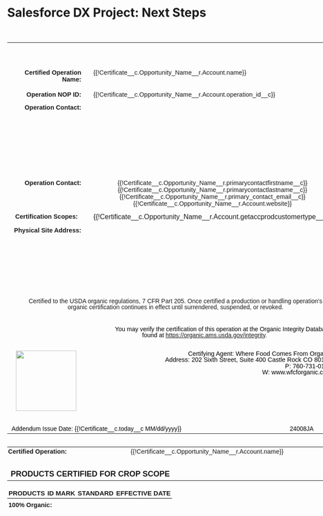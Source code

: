 # Salesforce DX Project: Next Steps
<style type="text/css">#myCustomTable {
    border: none;
    sd: repeatheader;
    border-collapse: collapse;
    page-break-inside: avoid;
    page-break-before: auto;
  }

  .td1 {
    font-size: 15px;
    padding: 5px;
    border-bottom: 2px solid #ddd;

  }

  .td2 {
    font-size: 15px;
    padding: 5px;
    border-bottom: 2px solid #ddd;
    text-align: center;
  }

  #myCustomTable tr {
    page-break-inside: avoid;
  }

  #myCustomTable td {
    padding: 3px;
  }
</style>
<div style="text-align:center;"> </div>

<table align="center" border="0" cellpadding="0" cellspacing="0" style="width: 760px; font-family: arial, helvetica, sans-serif; margin-bottom: 30px;">
	<colgroup>
		<col width="92" />
		<col width="92" />
		<col width="92" />
		<col width="92" />
		<col width="92" />
		<col width="92" />
		<col width="92" />
		<col width="92" />
	</colgroup>
	<tbody align="center">
		<tr>
			<td colspan="8" height=" 10" style="text-align: center; padding-top: 20px; width: 754px;" valign="bottom"><span style="font-size: 34px;"></span> <span style="font-size: 34px;"></span></td>
		</tr>
		<tr>
			<td colspan="8" height="35" style="width: 754px;" valign="bottom"> </td>
		</tr>
		<tr>
			<td colspan="2" height="20" style="text-align: right; width: 319px;"><span style="font-size:14.5px;"><strong>Certified Operation Name:</strong></span></td>
			<td colspan="6" height="20" style="padding-left: 20px; width: 490px;" valign="top" width="20"><span style="font-size:14.5px;float:left;">{{!Certificate__c.Opportunity_Name__r.Account.name}}</span></td>
		</tr>
		<tr>
			<td colspan="2" height="20" style="text-align: right; padding-top: 15px; width: 319px;"><span style="font-size:14.5px;"><strong>Operation NOP ID:</strong></span></td>
			<td colspan="6" height="20" style="padding-left: 20px; padding-top: 15px; width: 490px;" valign="top"><span style="font-size:14.5px;float:left;">{{!Certificate__c.Opportunity_Name__r.Account.operation_id__c}}</span></td>
		</tr>
		<!--<tr>
<td colspan="8" height="30" valign="top"> </td>
</tr>-->
		<tr>
			<td colspan="2" height="20" style="padding-top: 10px; text-align: right; width: 319px;" valign="top"><span style="font-size:14.5px;"><strong>Operation Contact:</strong></span></td>
			<td colspan="6" height="170" style="padding-left: 20px; padding-top: 20px; width: 490px;" valign="top"><!--{{!
<lineitemsSOQL><class>none</class>
<listname>Operation Contact</listname>
<soql>SELECT Id, Name, Email   FROM Contact    WHERE AccountId  ='{!Certificate__c.accountid__c}' AND isSelected__c = true</soql>
<column prefix="<span style='font-size:14.5px;'> " postfix=": ">Name</column>
<column postfix=", ">Email</column>

</lineitemsSOQL>
}}--><!--{{!
<lineitemsSOQL><class>none</class>
<listname>Operation Contact</listname>
<soql>SELECT Id, Name, Email   FROM Contact    WHERE AccountId  ='{!Certificate__c.accountid__c}' AND isSelected__c = true</soql>
<column prefix="<span style='font-size:14.5px;'>" postfix="</span>" >Blank__c</column>
</lineitemsSOQL>
}}-->
			<div><span style="font-size:14.5px;"><br />
			<strong>&nbsp; </strong></span></div>
			</td>
		</tr>
		<tr>
			<td colspan="2" height="20" style="text-align: right; padding-top: 15px; width: 319px;" valign="top"><span style="font-size:14.5px;"><strong>Operation Contact:</strong></span></td>
			<td colspan="6" height="auto" style="padding-left: 20px; padding-top: 15px; width: 490px;" valign="top"><span style="font-size:14.5px;float:left;">{{!Certificate__c.Opportunity_Name__r.primarycontactfirstname__c}} {{!Certificate__c.Opportunity_Name__r.primarycontactlastname__c}}<br />
			{{!Certificate__c.Opportunity_Name__r.primary_contact_email__c}}<br />
			{{!Certificate__c.Opportunity_Name__r.Account.website}}</span> <span style="font-size:14.5px;float:left;"></span></td>
		</tr>
		<tr>
			<td colspan="2" height="20" style="padding-top: 10px; text-align: right; width: 319px;" valign="top"><span style="font-size:14.5px;"><strong>Certification Scopes: &nbsp; </strong></span></td>
			<td colspan="6" height="auto" style="padding-left: 20px; padding-top: 10px; width: 490px;" valign="top">{{!Certificate__c.Opportunity_Name__r.Account.getaccprodcustomertype__c}}</td>
		</tr>
		<tr>
			<td colspan="2" height="20" style="padding-top: 10px; text-align: right; width: 319px;" valign="top"><span style="font-size:14.5px;"><strong>Physical Site Address:</strong></span></td>
			<td colspan="6" height="170" style="padding-left: 20px; padding-top: 20px; width: 490px;" valign="top"><!--{{!
<lineitemsSOQL><class>none</class>
<listname>Site Addresses</listname>
<soql>Select Address__c,City__c,State__c ,Zip__c,Country__c From Site_Address__c Where Account__c ='{!Certificate__c.accountid__c}' AND is_Selected__c = true AND isSame__c = False</soql>
<column prefix="<span style='font-size:14.5px;'> " postfix=": ">Name</column>
<column postfix=", ">Address__c</column>
<column postfix=", ">City__c</column>
<column postfix=", ">State__c</column>
<column postfix=", ">Zip__c</column>
<column postfix="<br /></span>">Country__c</column>
</lineitemsSOQL>
}}--><!--{{!
<lineitemsSOQL><class>none</class>
<listname>Site Addresses</listname>
<soql>Select Address__c,City__c,State__c ,Zip__c,Country__c,Blank__c From Site_Address__c Where Account__c ='{!Certificate__c.accountid__c}' AND is_Selected__c = true AND isSame__c = true</soql>
<column prefix="<span style='font-size:14.5px;'>" postfix="</span>" >Blank__c</column>
</lineitemsSOQL>
}}-->
			<div><span style="font-size:14.5px;"><br />
			<strong>&nbsp; </strong></span></div>
			</td>
		</tr>
		<tr>
			<td colspan="8" height="40" style="padding-left: 45px; padding-right: 25px; line-height: 90%; width: 684px;" valign="middle"><span style="font-size: 14px; font-family:arial,helvetica,sans-serif;">Certified to the USDA organic regulations, 7 CFR Part 205. Once certified a production or handling operation's organic certification continues in effect until surrendered, suspended, or revoked.</span></td>
		</tr>
		<tr>
			<td colspan="8" height="20" style="padding-left: 20px; padding-top: 30px; line-height: 1; text-align: right; width: 734px;" valign="top"><span style="font-size: 14px;color: rgb(0,0,0); font-family:arial,helvetica,sans-serif;">You may verify the certification of this operation at the Organic Integrity Database<br />
			<span style="font-size: 14px;color: rgb(0,0,0); padding-right:75px; font-family:arial,helvetica,sans-serif;">found at&nbsp;<span style="color:#009900;"><span style="font-size: 14px; font-family: arial, helvetica, sans-serif;"><span style="font-size: 14px; padding-right: 75px; font-family: arial, helvetica, sans-serif;"><a href="https://organic.ams.usda.gov/integrity" target="_blank">https://organic.ams.usda.gov/integrity</a>.</span></span></span></span></span></td>
		</tr>
		<tr>
			<td colspan="8" style="padding-left: 20px; padding-top: 25px; line-height: 1; text-align: right; width: 734px;" valign="top"><span contenteditable="false" tabindex="-1"><img alt="" data-widget="image" src="https://wfcf--pcopy.sandbox.file.force.com/servlet/servlet.ImageServer?id=01563000001q8eO&amp;oid=00D63000000IXpv&amp;lastMod=1660653189000" style="float:left" width="140px" /></span><span style="font-size: 14.5px;color: rgb(105, 105, 105); font-family:arial,helvetica,sans-serif;"><span style="color:rgb(0,0,0);">Certifying Agent:&nbsp;Where Food Comes From Organic</span><br />
			<span style="color:rgb(0,0,0);">Address:&nbsp;202 Sixth Street, Suite 400 Castle Rock CO 80104</span><br />
			<span style="color:rgb(0,0,0);">P: 760-731-0155</span><br />
			<span style="color:rgb(0,0,0);">W: <span style="font-size: 14.5px;color: rgb(105, 105, 105); font-family:arial,helvetica,sans-serif;"><span style="color:rgb(0,0,0);">www.wfcforganic.com</span></span></span></span></td>
		</tr>
		<tr>
			<td colspan="8" height="20" style="padding-left: 10px; padding-top: 30px; line-height: 1; text-align: left; width: 744px;" valign="top"><span style="font-size: 14px;color: rgb(0,0,0); font-family:arial,helvetica,sans-serif;"> <span style="font-size: 14px;color: rgb(0,0,0);padding-right:150px;font-family:arial,helvetica,sans-serif;">Addendum Issue Date: <span style="color:rgb(0,0,0); ">{{!Certificate__c.today__c MM/dd/yyyy}} &nbsp; &nbsp; &nbsp; &nbsp; &nbsp; &nbsp; &nbsp; &nbsp; </span></span>&nbsp; &nbsp; &nbsp; &nbsp; &nbsp;</span><span style="font-size: 14px;color: rgb(0,0,0); font-family:arial,helvetica,sans-serif;"><span style="font-size: 14px;color: rgb(0,0,0);padding-right:10px;font-family:arial,helvetica,sans-serif;">24008JA</span></span></td>
		</tr>
	</tbody>
</table>

<div style="page-break-after: always"><span style="display: none;">&nbsp;</span></div>
<!--================================================================================================ page 2--><!--RENDER={{!Certificate__c.Selected_Customer_Type__c}} CONTAINS 'crops'-->

<table align="center" border="0" cellpadding="0" cellspacing="0" style="width:736px; font-family:arial,helvetica,sans-serif;">
	<colgroup>
		<col width="92" />
		<col width="92" />
		<col width="92" />
		<col width="92" />
		<col width="92" />
		<col width="92" />
		<col width="92" />
		<col width="92" />
	</colgroup>
	<tbody>
		<tr>
			<td colspan="3" height="10" style="padding-left:2px; padding-bottom:5px;"><span style="font-size:14.5px;"><strong>Certified Operation:</strong></span></td>
			<td colspan="5" height="10" style="padding-left:10px;padding-right:50px;" valign="top"><span style="font-size:14.5px;float:left;">{{!Certificate__c.Opportunity_Name__r.Account.name}}</span></td>
		</tr>
		<tr>
			<td colspan="8" height="10" valign="bottom"> </td>
		</tr>
		<tr>
			<td colspan="8" height=" 10" style="text-align: left;padding-top:5px;" valign="bottom"><span style="font-size: 18px;"><strong>PRODUCTS CERTIFIED FOR CROP SCOPE</strong></span></td>
		</tr>
	</tbody>
</table>
<!--RENDER1={{!Certificate__c.Selected_Product_Status__c}} CONTAINS 'crops 100% organic' -->

<table align="center" gill="" id="myCustomTable" sans="" style="width:736px;height:100%; font-family:arial,helvetica,sans-serif; ">
	<thead>
		<tr style="page-break-inside: avoid!important; page-break-before: auto!important;">
			<td height="23" style="text-align: left;border-bottom: 1px solid black;padding-top:3px;padding-bottom:3px;"><span style="font-size:15px;"><strong>PRODUCTS</strong></span></td>
			<td height="25" style="text-align: Center;border-bottom: 1px solid black;padding-top:3px;padding-bottom:3px;"><span style="font-size:15px;"><strong>ID MARK</strong></span></td>
			<td height="25" style="text-align: Center;border-bottom: 1px solid black;padding-top:3px;padding-bottom:3px;"><span style="font-size:15px;"><strong>STANDARD</strong></span></td>
			<td height="25" style="text-align: Center;border-bottom: 1px solid black;padding-top:3px;padding-bottom:3px;"><span style="font-size:15px;"><strong>EFFECTIVE DATE</strong></span></td>
		</tr>
		<tr>
			<td colspan="8" height=" 10" style="text-align: left;padding-top:7px;" valign="bottom"><span style="font-size: 14.5px;"><strong>100% Organic:</strong></span></td>
		</tr>
	</thead>
	<tbody><!--{{!
<lineitemsSOQL><class>none</class>
<listname>Accounts Products</listname>
<soql>Select Product__c,ID_Mark__c,Standard__c ,Effective_Date__c From account_products__c Where Account__c ='{!Certificate__c.accountid__c}' and Product_Status__c='100% Organic' and customer_Type__c like '%Crop%' and is_selected__c =True ORDER BY    Product__c ASC</soql>
<column prefix="<tr><td class='td1' width='250px'>" postfix="</td>">Product__c</column>
<column prefix="<td     class='td2' width='100px'>" postfix="</td>">ID_Mark__c</column>
<column prefix="<td     class='td2' width='230px'>" postfix="</td>">Standard__c</column>
<column prefix="<td     class='td2'>" postfix="</td></tr>" format-date="M/d/yyyy">Effective_Date__c</column>
</lineitemsSOQL>
<br/>
}}-->
	</tbody>
</table>
<!--ENDRENDER1--><!--RENDER1={{!Certificate__c.Selected_Product_Status__c}} CONTAINS 'crops organic'-->

<table align="center" gill="" id="myCustomTable" sans="" style="width:736px;height:100%; font-family:arial,helvetica,sans-serif; ">
	<thead>
		<tr style="page-break-inside: avoid!important; page-break-before: auto!important;">
			<td height="23" style="text-align: left;border-bottom: 1px solid black;padding-top:3px;padding-bottom:3px;"><span style="font-size:15px;"><strong>PRODUCTS</strong></span></td>
			<td height="25" style="text-align: Center;border-bottom: 1px solid black;padding-top:3px;padding-bottom:3px;"><span style="font-size:15px;"><strong>ID MARK</strong></span></td>
			<td height="25" style="text-align: Center;border-bottom: 1px solid black;padding-top:3px;padding-bottom:3px;"><span style="font-size:15px;"><strong>STANDARD</strong></span></td>
			<td height="25" style="text-align: Center;border-bottom: 1px solid black;padding-top:3px;padding-bottom:3px;"><span style="font-size:15px;"><strong>EFFECTIVE DATE</strong></span></td>
		</tr>
		<tr>
			<td colspan="8" height=" 10" style="text-align: left;padding-top:7px;" valign="bottom"><span style="font-size: 14.5px;"><strong>Organic:</strong></span></td>
		</tr>
	</thead>
	<tbody><!--{{!
<lineitemsSOQL><class>none</class>
<listname>Accounts Products</listname>
<soql>Select Product__c,ID_Mark__c,Standard__c ,Effective_Date__c From account_products__c Where Account__c ='{!Certificate__c.accountid__c}' and Product_Status__c='Organic' and customer_Type__c='Crop' and is_selected__c =True ORDER BY Product__c   ASC</soql>
<column prefix="<tr><td class='td1' width='250px'>" postfix="</td>">Product__c</column>
<column prefix="<td     class='td2' width='100px'>" postfix="</td>">ID_Mark__c</column>
<column prefix="<td     class='td2' width='230px'>" postfix="</td>">Standard__c</column>
<column prefix="<td     class='td2'>" postfix="</td></tr>" format-date="M/d/yyyy">Effective_Date__c</column>
</lineitemsSOQL>
<br/>
}}-->
	</tbody>
</table>
<!--ENDRENDER1--><!--RENDER1={{!Certificate__c.Selected_Product_Status__c}} CONTAINS 'crops made with organic'--><!--<table align="center" gill="" id="myCustomTable" sans="" style="width:736px;height:100%; font-family:arial,helvetica,sans-serif; ">
<thead>
<tr style="page-break-inside: avoid!important; page-break-before: auto!important;">
<td height="23" style="text-align: left;border-bottom: 1px solid black;padding-top:3px;padding-bottom:3px;"><span style="font-size:15px;"><strong>PRODUCTS</strong></span></td>
<td height="25" style="text-align: Center;border-bottom: 1px solid black;padding-top:3px;padding-bottom:3px;"><span style="font-size:15px;"><strong>ID MARK</strong></span></td>
<td height="25" style="text-align: Center;border-bottom: 1px solid black;padding-top:3px;padding-bottom:3px;"><span style="font-size:15px;"><strong>STANDARD</strong></span></td>
<td height="25" style="text-align: Center;border-bottom: 1px solid black;padding-top:3px;padding-bottom:3px;"><span style="font-size:15px;"><strong>EFFECTIVE DATE</strong></span></td>
</tr>
<tr>
<td colspan="8" height=" 10" style="text-align: left;padding-top:7px;" valign="bottom"><span style="font-size: 14.5px;"><strong>Made with Organic:</strong></span></td>
</tr>
</thead>
<tbody>
</tbody>
</table>--><!--ENDRENDER1--><!--{{!
<lineitemsSOQL><class>none</class>
<listname>Accounts Products</listname>
<soql>Select Standard__c,US_Canada__c From account_products__c Where Account__c ='{!Certificate__c.accountid__c}' and customer_Type__c='Crop' and is_selected__c =True and Standard__c includes ('US-CANADA*') LIMIT 1</soql>
<column prefix="<tr><td colspan='8'  style=' text-align:center; padding-left:100px; padding-top:50px;'><span style='font-size:15px; font-family:arial,helvetica,sans-serif;'>*Certified in accordance with the terms of the " postfix=" Organic Equivalency Arrangement</span></td></tr>">US_Canada__c</column>
</lineitemsSOQL>
}}-->
<style type="text/css">table.print-friendly tr td,
  table.print-friendly tr th {
    page-break-inside: avoid;
  }
</style>
<table align="center" border="0" cellpadding="0" cellspacing="0" class="print-friendly" id="mySignatureTable" style="width:736px;font-family:arial,helvetica,sans-serif;">
	<colgroup>
		<col width="92" />
		<col width="92" />
		<col width="92" />
		<col width="92" />
		<col width="92" />
		<col width="92" />
		<col width="92" />
		<col width="92" />
	</colgroup>
	<tbody>
		<tr>
			<td colspan="8" height="20" valign="top"> </td>
		</tr>
	</tbody>
</table>

<div style="text-align: right;"> </div>
<!--ENDRENDER--><!--================================================================================================page 3--><!--RENDER={{!Certificate__c.selected_customer_type__c}} CONTAINS 'Handler' -->

<div style="page-break-after: always"><span style="display: none;">&nbsp;</span></div>

<table align="center" border="0" cellpadding="0" cellspacing="0" style="width:736px;font-family:arial,helvetica,sans-serif;">
	<colgroup>
		<col width="92" />
		<col width="92" />
		<col width="92" />
		<col width="92" />
		<col width="92" />
		<col width="92" />
		<col width="92" />
		<col width="92" />
	</colgroup>
	<tbody>
		<tr>
			<td colspan="3" height="10" style="padding-left:2px;"><span style="font-size:14.5px;"><strong>Certified Operation:</strong></span></td>
			<td colspan="5" height="10" style="padding-left:10px;padding-right:50px;" valign="top"><span style="font-size:14.5px;float:left;">{{!Certificate__c.Opportunity_Name__r.Account.name}}</span></td>
		</tr>
		<tr>
			<td colspan="8" height="10" valign="bottom"> </td>
		</tr>
		<tr>
			<td colspan="8" height=" 10" style="text-align: left;padding-top:20px;" valign="top"><span style="font-size: 18px;"><strong>PRODUCTS CERTIFIED FOR HANDLER SCOPE</strong></span></td>
		</tr>
	</tbody>
</table>
<!--RENDER1={{!Certificate__c.Selected_Product_Status__c}} CONTAINS 'handler 100% organic'-->

<table align="center" gill="" id="myCustomTable" sans="" style="width:736px; font-family:arial,helvetica,sans-serif; " valign="top">
	<thead>
		<tr style="page-break-inside: avoid!important; page-break-before: auto!important;">
			<td height="23" style="text-align: left;border-bottom: 1px solid black;padding-top:3px;padding-bottom:3px;"><span style="font-size:15px;"><strong>PRODUCTS</strong></span></td>
			<td height="25" style="text-align: Center;border-bottom: 1px solid black;padding-top:3px;padding-bottom:3px;"><span style="font-size:15px;"><strong>ID MARK</strong></span></td>
			<td height="25" style="text-align: Center;border-bottom: 1px solid black;padding-top:3px;padding-bottom:3px;"><span style="font-size:15px;"><strong>STANDARD</strong></span></td>
			<td height="25" style="text-align: Center;border-bottom: 1px solid black;padding-top:3px;padding-bottom:3px;"><span style="font-size:15px;"><strong>EFFECTIVE DATE</strong></span></td>
		</tr>
		<tr>
			<td colspan="8" style="text-align: left;padding:2px !important; padding-top:7px;"><span style="font-size: 14.5px;"><strong>100% Organic:</strong></span></td>
		</tr>
	</thead>
	<tbody><!--{{!
<lineitemsSOQL><class>none</class>
<listname>Accounts Products</listname>
<soql>Select Product__c,ID_Mark__c,Standard__c ,Effective_Date__c From account_products__c Where Account__c ='{!Certificate__c.accountid__c}' and Product_Status__c='100% Organic'  and Customer_type__c = 'Handler' and is_selected__c =True ORDER BY Product__c ASC</soql>
<column prefix="<tr><td class='td1' width='250px'>" postfix="</td>">Product__c</column>
<column prefix="<td     class='td2' width='100px'>" postfix="</td>">ID_Mark__c</column>
<column prefix="<td     class='td2' width='230px'>" postfix="</td>">Standard__c</column>
<column prefix="<td     class='td2'>" postfix="</td></tr>" format-date="M/d/yyyy">Effective_Date__c</column>
</lineitemsSOQL>
<br/>
}}-->
	</tbody>
</table>
<!--ENDRENDER1--><!--RENDER2={{!Certificate__c.Selected_Product_Status__c}} CONTAINS 'handler organic'-->

<table align="center" gill="" id="myCustomTable" sans="" style="width:736px; font-family:arial,helvetica,sans-serif; " valign="top">
	<thead>
		<tr style="page-break-inside: avoid!important; page-break-before: auto!important;">
			<td height="23" style="text-align: left;border-bottom: 1px solid black;padding-top:3px;padding-bottom:3px;"><span style="font-size:15px;"><strong>PRODUCTS</strong></span></td>
			<td height="25" style="text-align: Center;border-bottom: 1px solid black;padding-top:3px;padding-bottom:3px;"><span style="font-size:15px;"><strong>ID MARK</strong></span></td>
			<td height="25" style="text-align: Center;border-bottom: 1px solid black;padding-top:3px;padding-bottom:3px;"><span style="font-size:15px;"><strong>STANDARD</strong></span></td>
			<td height="25" style="text-align: Center;border-bottom: 1px solid black;padding-top:3px;padding-bottom:3px;"><span style="font-size:15px;"><strong>EFFECTIVE DATE</strong></span></td>
		</tr>
		<tr>
			<td colspan="8" height=" 10" style="text-align: left;padding-top:7px;" valign="bottom"><span style="font-size: 14.5px;"><strong>Organic:</strong></span></td>
		</tr>
	</thead>
	<tbody><!--{{!
<lineitemsSOQL><class>none</class>
<listname>Accounts Products</listname>
<soql>Select Product__c,ID_Mark__c,Standard__c ,Effective_Date__c From account_products__c Where Account__c ='{!Certificate__c.accountid__c}' and Product_Status__c='Organic' and Customer_type__c = 'Handler' and is_selected__c =True ORDER BY Product__c ASC</soql>
<column prefix="<tr><td class='td1' width='250px'>" postfix="</td>">Product__c</column>
<column prefix="<td     class='td2' width='100px'>" postfix="</td>">ID_Mark__c</column>
<column prefix="<td     class='td2' width='230px'>" postfix="</td>">Standard__c</column>
<column prefix="<td     class='td2'>" postfix="</td></tr>" format-date="M/d/yyyy">Effective_Date__c</column>
</lineitemsSOQL>
<br/>
}}-->
	</tbody>
</table>
<!--ENDRENDER2--><!--RENDER3={{!Certificate__c.Selected_Product_Status__c}} CONTAINS 'handler made with organic'-->

<table align="center" gill="" id="myCustomTable" sans="" style="width:736px; font-family:arial,helvetica,sans-serif; ">
	<thead>
		<tr style="page-break-inside: avoid!important; page-break-before: auto!important;">
			<td height="23" style="text-align: left;border-bottom: 1px solid black;padding-top:3px;padding-bottom:3px;"><span style="font-size:15px;"><strong>PRODUCTS</strong></span></td>
			<td height="25" style="text-align: Center;border-bottom: 1px solid black;padding-top:3px;padding-bottom:3px;"><span style="font-size:15px;"><strong>ID MARK</strong></span></td>
			<td height="25" style="text-align: Center;border-bottom: 1px solid black;padding-top:3px;padding-bottom:3px;"><span style="font-size:15px;"><strong>STANDARD</strong></span></td>
			<td height="25" style="text-align: Center;border-bottom: 1px solid black;padding-top:3px;padding-bottom:3px;"><span style="font-size:15px;"><strong>EFFECTIVE DATE</strong></span></td>
		</tr>
		<tr>
			<td colspan="8" height=" 10" style="text-align: left;padding-top:7px;" valign="bottom"><span style="font-size: 14.5px;"><strong>Made with Organic:</strong></span></td>
		</tr>
	</thead>
	<tbody><!--{{!
<lineitemsSOQL><class>none</class>
<listname>Accounts Products</listname>
<soql>Select Product__c,ID_Mark__c,Standard__c ,Effective_Date__c From account_products__c Where Account__c ='{!Certificate__c.accountid__c}' and Product_Status__c='Made with Organic'  and Customer_type__c = 'Handler' and is_selected__c =True ORDER BY Product__c ASC</soql>
<column prefix="<tr><td class='td1' width='250px'>" postfix="</td>">Product__c</column>
<column prefix="<td     class='td2' width='100px'>" postfix="</td>">ID_Mark__c</column>
<column prefix="<td     class='td2' width='230px'>" postfix="</td>">Standard__c</column>
<column prefix="<td     class='td2'>" postfix="</td></tr>" format-date="M/d/yyyy">Effective_Date__c</column>
</lineitemsSOQL>
}}-->
	</tbody>
</table>
<!--ENDRENDER3--><!--{{!
<lineitemsSOQL><class>none</class>
<listname>Accounts Products</listname>
<soql>Select Standard__c,US_Canada__c From account_products__c Where Account__c ='{!Certificate__c.accountid__c}' and customer_Type__c='Handler' and is_selected__c =True and Standard__c includes ('US-CANADA*') LIMIT 1</soql>
<column prefix="<tr><td colspan='8'  style=' text-align:center; padding-left:100px; padding-top:50px;'><span style='font-size:15px; font-family:arial,helvetica,sans-serif;'>*Certified in accordance with the terms of the " postfix=" Organic Equivalency Arrangement</span></td></tr>">US_Canada__c</column>
</lineitemsSOQL>
}}-->
<style type="text/css">table.print-friendly tr td,
  table.print-friendly tr th {
    page-break-inside: auto;
  }
</style>
<table align="center" border="0" cellpadding="0" cellspacing="0" class="print-friendly" id="mySignatureTable" style="width:736px;font-family:arial,helvetica,sans-serif;">
	<colgroup>
		<col width="92" />
		<col width="92" />
		<col width="92" />
		<col width="92" />
		<col width="92" />
		<col width="92" />
		<col width="92" />
		<col width="92" />
	</colgroup>
	<tbody>
		<tr>
			<td colspan="8" height="20" valign="top"> </td>
		</tr>
	</tbody>
</table>
<!--ENDRENDER--><!-- ================================================================================================ page 4--><!--RENDER={{!Certificate__c.selected_customer_type__c}} CONTAINS 'livestock'-->

<div style="page-break-after: always"><span style="display: none;">&nbsp;</span></div>

<table align="center" border="0" cellpadding="0" cellspacing="0" style="width:736px; font-family:arial,helvetica,sans-serif;">
	<colgroup>
		<col width="92" />
		<col width="92" />
		<col width="92" />
		<col width="92" />
		<col width="92" />
		<col width="92" />
		<col width="92" />
		<col width="92" />
	</colgroup>
	<tbody>
		<tr>
			<td colspan="3" height="10" style="padding-left:2px;"><span style="font-size:14.5px;"><strong>Certified Operation:</strong></span></td>
			<td colspan="5" height="10" style="padding-left:10px;padding-right:50px;" valign="top"><span style="font-size:14.5px;float:left;">{{!Certificate__c.Opportunity_Name__r.Account.name}}</span></td>
		</tr>
		<tr>
			<td colspan="8" height="10" valign="bottom"> </td>
		</tr>
		<tr>
			<td colspan="8" height=" 10" style="text-align: left;padding-top:20px;" valign="bottom"><span style="font-size: 18px;"><strong>PRODUCTS CERTIFIED FOR LIVESTOCK SCOPE</strong></span></td>
		</tr>
	</tbody>
</table>
<!--RENDER1={{!Certificate__c.Selected_Product_Status__c}} CONTAINS 'livestock 100% organic'-->

<table align="center" gill="" id="myCustomTable" sans="" style="width:736px;height:100%; font-family:arial,helvetica,sans-serif; ">
	<thead>
		<tr style="page-break-inside: avoid!important; page-break-before: auto!important;">
			<td height="23" style="text-align: left;border-bottom: 1px solid black;padding-top:3px;padding-bottom:3px;"><span style="font-size:15px;"><strong>SPECIES</strong></span></td>
			<td height="25" style="text-align: Center;border-bottom: 1px solid black;padding-top:3px;padding-bottom:3px;"><span style="font-size:15px;"><strong>ID MARK</strong></span></td>
			<td height="25" style="text-align: Center;border-bottom: 1px solid black;padding-top:3px;padding-bottom:3px;"><span style="font-size:15px;"><strong>STANDARD</strong></span></td>
			<td height="25" style="text-align: Center;border-bottom: 1px solid black;padding-top:3px;padding-bottom:3px;"><span style="font-size:15px;"><strong>EFFECTIVE DATE</strong></span></td>
		</tr>
		<tr>
			<td colspan="8" height=" 10" style="text-align: left;padding-top:7px;" valign="bottom"><span style="font-size: 14.5px;"><strong>100% Organic:</strong></span></td>
		</tr>
	</thead>
	<tbody><!--{{!
<lineitemsSOQL><class>none</class>
<listname>Accounts Products</listname>
<soql>Select Product__c,ID_Mark__c,Standard__c ,Effective_Date__c From account_products__c Where Account__c ='{!Certificate__c.accountid__c}' and Product_Status__c='100% Organic'  and Customer_type__c = 'Livestock' and is_selected__c =True ORDER BY Product__c ASC</soql>
<column prefix="<tr><td class='td1' width='250px'>" postfix="</td>">Product__c</column>
<column prefix="<td     class='td2' width='100px'>" postfix="</td>">ID_Mark__c</column>            <column prefix="<td     class='td2' width='230px'>" postfix="</td>">Standard__c</column>
<column prefix="<td     class='td2'>" postfix="</td></tr>" format-date="M/d/yyyy">Effective_Date__c</column>
</lineitemsSOQL>
<br/>
}}-->
	</tbody>
</table>
<!--ENDRENDER1--><!--RENDER2={{!Certificate__c.Selected_Product_Status__c}} CONTAINS 'livestock organic'-->

<table align="center" gill="" id="myCustomTable" sans="" style="width:736px;height:100%; font-family:arial,helvetica,sans-serif; ">
	<thead>
		<tr style="page-break-inside: avoid!important; page-break-before: auto!important;">
			<td height="23" style="text-align: left;border-bottom: 1px solid black;padding-top:3px;padding-bottom:3px;"><span style="font-size:15px;"><span style="font-size:15px;"><strong>SPECIES</strong></span></span></td>
			<td height="25" style="text-align: Center;border-bottom: 1px solid black;padding-top:3px;padding-bottom:3px;"><span style="font-size:15px;"><strong>ID MARK</strong></span></td>
			<td height="25" style="text-align: Center;border-bottom: 1px solid black;padding-top:3px;padding-bottom:3px;"><span style="font-size:15px;"><strong>STANDARD</strong></span></td>
			<td height="25" style="text-align: Center;border-bottom: 1px solid black;padding-top:3px;padding-bottom:3px;"><span style="font-size:15px;"><strong>EFFECTIVE DATE</strong></span></td>
		</tr>
		<tr>
			<td colspan="8" height=" 10" style="text-align: left;padding-top:7px;" valign="bottom"><span style="font-size: 14.5px;"><strong>Organic:</strong></span></td>
		</tr>
	</thead>
	<tbody><!--{{!
<lineitemsSOQL><class>none</class>
<listname>Accounts Products</listname>
<soql>Select Product__c,ID_Mark__c,Standard__c ,Effective_Date__c From account_products__c Where Account__c ='{!Certificate__c.accountid__c}' and Product_Status__c='Organic' and Customer_type__c = 'Livestock' and is_selected__c =True ORDER BY Product__c ASC</soql>
<column prefix="<tr><td class='td1' width='250px'>" postfix="</td>">Product__c</column>
<column prefix="<td     class='td2' width='100px'>" postfix="</td>">ID_Mark__c</column>
<column prefix="<td     class='td2' width='230px'>" postfix="</td>">Standard__c</column>
<column prefix="<td     class='td2'>" postfix="</td></tr>" format-date="M/d/yyyy">Effective_Date__c</column>
</lineitemsSOQL>
<br/>
}}-->
	</tbody>
</table>
<!--ENDRENDER2--><!--RENDER3={{!Certificate__c.Selected_Product_Status__c}} CONTAINS 'livestock made with organic'-->

<table align="center" gill="" id="myCustomTable" sans="" style="width:736px;height:100%; font-family:arial,helvetica,sans-serif; ">
	<thead>
		<tr style="page-break-inside: avoid!important; page-break-before: auto!important;">
			<td height="23" style="text-align: left;border-bottom: 1px solid black;padding-top:3px;padding-bottom:3px;"><span style="font-size:15px;"><span style="font-size:15px;"><strong>SPECIES</strong></span></span></td>
			<td height="25" style="text-align: Center;border-bottom: 1px solid black;padding-top:3px;padding-bottom:3px;"><span style="font-size:15px;"><strong>ID MARK</strong></span></td>
			<td height="25" style="text-align: Center;border-bottom: 1px solid black;padding-top:3px;padding-bottom:3px;"><span style="font-size:15px;"><strong>STANDARD</strong></span></td>
			<td height="25" style="text-align: Center;border-bottom: 1px solid black;padding-top:3px;padding-bottom:3px;"><span style="font-size:15px;"><strong>EFFECTIVE DATE</strong></span></td>
		</tr>
		<tr>
			<td colspan="8" height=" 10" style="text-align: left;padding-top:7px;" valign="bottom"><span style="font-size: 14.5px;"><strong>Made with Organic:</strong></span></td>
		</tr>
	</thead>
	<tbody><!--{{!
<lineitemsSOQL><class>none</class>
<listname>Accounts Products</listname>
<soql>Select Product__c,ID_Mark__c,Standard__c ,Effective_Date__c From account_products__c Where Account__c ='{!Certificate__c.accountid__c}' and Product_Status__c='Made with Organic'  and Customer_type__c like '%Livestock%'  and is_selected__c =True ORDER BY Product__c ASC</soql>
<column prefix="<tr><td class='td1' width='250px'>" postfix="</td>">Product__c</column>
<column prefix="<td     class='td2' width='100px'>" postfix="</td>">ID_Mark__c</column><column prefix="<td     class='td2' width='230px'>" postfix="</td>">Standard__c</column>            <column prefix="<td     class='td2'>" postfix="</td></tr>" format-date="M/d/yyyy">Effective_Date__c</column>
</lineitemsSOQL>
}}-->
	</tbody>
</table>
<!--ENDRENDER3--><!--{{!
<lineitemsSOQL><class>none</class>
<listname>Accounts Products</listname>
<soql>Select Standard__c,US_Canada__c From account_products__c Where Account__c ='{!Certificate__c.accountid__c}' and customer_Type__c='livestock' and is_selected__c =True and Standard__c includes ('US-CANADA*') LIMIT 1</soql>
<column prefix="<tr><td colspan='8'  style=' text-align:center; padding-left:100px; padding-top:50px;'><span style='font-size:15px; font-family:arial,helvetica,sans-serif;'>*Certified in accordance with the terms of the " postfix=" Organic Equivalency Arrangement</span></td></tr>">US_Canada__c</column>
</lineitemsSOQL>
}}-->
<style type="text/css">table.print-friendly tr td,
  table.print-friendly tr th {
    page-break-inside: auto;
  }
</style>
<table align="center" border="0" cellpadding="0" cellspacing="0" class="print-friendly" id="mySignatureTable" style="width:736px;font-family:arial,helvetica,sans-serif;">
	<colgroup>
		<col width="92" />
		<col width="92" />
		<col width="92" />
		<col width="92" />
		<col width="92" />
		<col width="92" />
		<col width="92" />
		<col width="92" />
	</colgroup>
	<tbody>
		<tr>
			<td colspan="8" height="20" valign="top"> </td>
		</tr>
	</tbody>
</table>
<!--ENDRENDER--><!--===================================================================================================page 5--><!--RENDER={{!Certificate__c.selected_customer_type__c}} CONTAINS 'wild crop' -->

<div style="page-break-after: always"><span style="display: none;">&nbsp;</span></div>

<table align="center" border="0" cellpadding="0" cellspacing="0" style="width:736px;font-family:arial,helvetica,sans-serif;">
	<colgroup>
		<col width="92" />
		<col width="92" />
		<col width="92" />
		<col width="92" />
		<col width="92" />
		<col width="92" />
		<col width="92" />
		<col width="92" />
	</colgroup>
	<tbody>
		<tr>
			<td colspan="3" height="10" style="padding-left:2px;"><span style="font-size:14.5px;"><strong>Certified Operation:</strong></span></td>
			<td colspan="5" height="10" style="padding-left:10px;padding-right:50px;" valign="top"><span style="font-size:14.5px;float:left;">{{!Certificate__c.Opportunity_Name__r.Account.name}}</span></td>
		</tr>
		<tr>
			<td colspan="8" height="10" valign="bottom"> </td>
		</tr>
		<tr>
			<td colspan="8" height=" 10" style="text-align: left;padding-top:20px;" valign="top"><span style="font-size: 18px;"><strong>PRODUCTS CERTIFIED FOR WILD CROP SCOPE</strong></span></td>
		</tr>
	</tbody>
</table>
<!--RENDER1={{!Certificate__c.Selected_Product_Status__c}} CONTAINS 'Wild Crop 100% organic'-->

<table align="center" gill="" id="myCustomTable" sans="" style="width:736px; font-family:arial,helvetica,sans-serif; " valign="top">
	<thead>
		<tr style="page-break-inside: avoid!important; page-break-before: auto!important;">
			<td height="23" style="text-align: left;border-bottom: 1px solid black;padding-top:3px;padding-bottom:3px;"><span style="font-size:15px;"><strong>PRODUCTS</strong></span></td>
			<td height="25" style="text-align: Center;border-bottom: 1px solid black;padding-top:3px;padding-bottom:3px;"><span style="font-size:15px;"><strong>ID MARK</strong></span></td>
			<td height="25" style="text-align: Center;border-bottom: 1px solid black;padding-top:3px;padding-bottom:3px;"><span style="font-size:15px;"><strong>STANDARD</strong></span></td>
			<td height="25" style="text-align: Center;border-bottom: 1px solid black;padding-top:3px;padding-bottom:3px;"><span style="font-size:15px;"><strong>EFFECTIVE DATE</strong></span></td>
		</tr>
		<tr>
			<td colspan="8" style="text-align: left;padding:2px !important; padding-top:7px;"><span style="font-size: 14.5px;"><strong>100% Organic:</strong></span></td>
		</tr>
	</thead>
	<tbody><!--{{!
<lineitemsSOQL><class>none</class>
<listname>Accounts Products</listname>
<soql>Select Product__c,ID_Mark__c,Standard__c ,Effective_Date__c From account_products__c Where Account__c ='{!Certificate__c.accountid__c}' and Product_Status__c='100% Organic' and customer_Type__c = 'Wild Crop' and is_selected__c =True ORDER BY    Product__c ASC</soql>
<column prefix="<tr><td class='td1' width='250px'>" postfix="</td>">Product__c</column>
<column prefix="<td     class='td2' width='100px'>" postfix="</td>">ID_Mark__c</column>
<column prefix="<td     class='td2' width='230px'>" postfix="</td>">Standard__c</column>
<column prefix="<td     class='td2'>" postfix="</td></tr>" format-date="M/d/yyyy">Effective_Date__c</column>
</lineitemsSOQL>
<br/>
}}-->
	</tbody>
</table>
<!--ENDRENDER1--><!--RENDER2={{!Certificate__c.Selected_Product_Status__c}} CONTAINS 'wild crop organic'-->

<table align="center" gill="" id="myCustomTable" sans="" style="width:736px; font-family:arial,helvetica,sans-serif; " valign="top">
	<thead>
		<tr style="page-break-inside: avoid!important; page-break-before: auto!important;">
			<td height="23" style="text-align: left;border-bottom: 1px solid black;padding-top:3px;padding-bottom:3px;"><span style="font-size:15px;"><strong>PRODUCTS</strong></span></td>
			<td height="25" style="text-align: Center;border-bottom: 1px solid black;padding-top:3px;padding-bottom:3px;"><span style="font-size:15px;"><strong>ID MARK</strong></span></td>
			<td height="25" style="text-align: Center;border-bottom: 1px solid black;padding-top:3px;padding-bottom:3px;"><span style="font-size:15px;"><strong>STANDARD</strong></span></td>
			<td height="25" style="text-align: Center;border-bottom: 1px solid black;padding-top:3px;padding-bottom:3px;"><span style="font-size:15px;"><strong>EFFECTIVE DATE</strong></span></td>
		</tr>
		<tr>
			<td colspan="8" height=" 10" style="text-align: left;padding-top:7px;" valign="bottom"><span style="font-size: 14.5px;"><strong>Organic:</strong></span></td>
		</tr>
	</thead>
	<tbody><!--{{!
<lineitemsSOQL><class>none</class>
<listname>Accounts Products</listname>
<soql>Select Product__c,ID_Mark__c,Standard__c ,Effective_Date__c From account_products__c Where Account__c ='{!Certificate__c.accountid__c}' and Product_Status__c='Organic' and customer_Type__c='Wild Crop' and is_selected__c =True ORDER BY Product__c   ASC</soql>
<column prefix="<tr><td class='td1' width='250px'>" postfix="</td>">Product__c</column>
<column prefix="<td     class='td2' width='100px'>" postfix="</td>">ID_Mark__c</column>
<column prefix="<td     class='td2' width='230px'>" postfix="</td>">Standard__c</column>
<column prefix="<td     class='td2'>" postfix="</td></tr>" format-date="M/d/yyyy">Effective_Date__c</column>
</lineitemsSOQL>
<br/>
}}-->
	</tbody>
</table>
<!--ENDRENDER2--><!--RENDER3={{!Certificate__c.Selected_Product_Status__c}} CONTAINS 'wild crop made with organic'-->

<table align="center" gill="" id="myCustomTable" sans="" style="width:736px; font-family:arial,helvetica,sans-serif; ">
	<thead>
		<tr style="page-break-inside: avoid!important; page-break-before: auto!important;">
			<td height="23" style="text-align: left;border-bottom: 1px solid black;padding-top:3px;padding-bottom:3px;"><span style="font-size:15px;"><strong>PRODUCTS</strong></span></td>
			<td height="25" style="text-align: Center;border-bottom: 1px solid black;padding-top:3px;padding-bottom:3px;"><span style="font-size:15px;"><strong>ID MARK</strong></span></td>
			<td height="25" style="text-align: Center;border-bottom: 1px solid black;padding-top:3px;padding-bottom:3px;"><span style="font-size:15px;"><strong>STANDARD</strong></span></td>
			<td height="25" style="text-align: Center;border-bottom: 1px solid black;padding-top:3px;padding-bottom:3px;"><span style="font-size:15px;"><strong>EFFECTIVE DATE</strong></span></td>
		</tr>
		<tr>
			<td colspan="8" height=" 10" style="text-align: left;padding-top:7px;" valign="bottom"><span style="font-size: 14.5px;"><strong>Made with Organic:</strong></span></td>
		</tr>
	</thead>
	<tbody><!--{{!
<lineitemsSOQL><class>none</class>
<listname>Accounts Products</listname>
<soql>Select Product__c,ID_Mark__c,Standard__c ,Effective_Date__c From account_products__c Where Account__c ='{!Certificate__c.accountid__c}' and Product_Status__c='Made with Organic'  and customer_Type__c='Wild Crop' and is_selected__c =True ORDER BY Product__c ASC</soql>
<column prefix="<tr>    <td class='td1' width='250px'>" postfix="</td>">Product__c</column>
<column prefix="<td     class='td2' width='100px'>" postfix="</td>">ID_Mark__c</column>
<column prefix="<td     class='td2' width='230px'>" postfix="</td>">Standard__c</column>
<column prefix="<td     class='td2'>" postfix="</td></tr>" format-date="M/d/yyyy">Effective_Date__c</column>
</lineitemsSOQL>
}}-->
	</tbody>
</table>
<!--ENDRENDER3--><!--{{!
<lineitemsSOQL><class>none</class>
<listname>Accounts Products</listname>
<soql>Select Standard__c,US_Canada__c From account_products__c Where Account__c ='{!Certificate__c.accountid__c}' and customer_Type__c='wild crop' and is_selected__c =True and Standard__c includes ('US-CANADA*') LIMIT 1</soql>
<column prefix="<tr><td colspan='8'  style=' text-align:center; padding-left:100px; padding-top:50px;'><span style='font-size:15px; font-family:arial,helvetica,sans-serif;'>*Certified in accordance with the terms of the " postfix=" Organic Equivalency Arrangement</span></td></tr>">US_Canada__c</column>
</lineitemsSOQL>
}}-->
<style type="text/css">table.print-friendly tr td,
  table.print-friendly tr th {
    page-break-inside: auto;
  }
</style>
<table align="center" border="0" cellpadding="0" cellspacing="0" class="print-friendly" id="mySignatureTable" style="width:736px;font-family:arial,helvetica,sans-serif;">
	<colgroup>
		<col width="92" />
		<col width="92" />
		<col width="92" />
		<col width="92" />
		<col width="92" />
		<col width="92" />
		<col width="92" />
		<col width="92" />
	</colgroup>
	<tbody>
		<tr>
			<td colspan="8" height="20" valign="top"> </td>
		</tr>
	</tbody>
</table>
<br />
<!--ENDRENDER-->
